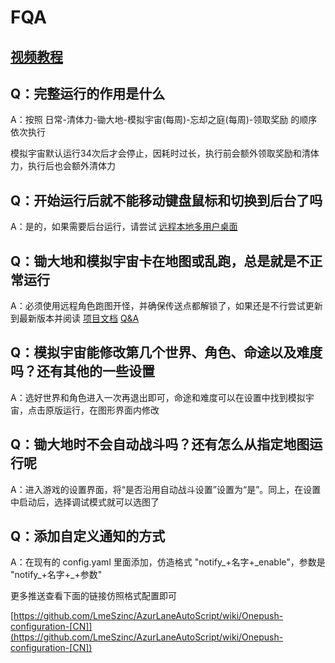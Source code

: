 # FQA

## [视频教程](https://www.bilibili.com/video/BV13h4y1m7VP/)

## Q：完整运行的作用是什么

A：按照 日常-清体力-锄大地-模拟宇宙(每周)-忘却之庭(每周)-领取奖励 的顺序依次执行

模拟宇宙默认运行34次后才会停止，因耗时过长，执行前会额外领取奖励和清体力，执行后也会额外清体力

## Q：开始运行后就不能移动键盘鼠标和切换到后台了吗

A：是的，如果需要后台运行，请尝试 [远程本地多用户桌面](https://asu.stysqy.top/guide/bs.html)

## Q：锄大地和模拟宇宙卡在地图或乱跑，总是就是不正常运行

A：必须使用远程角色跑图开怪，并确保传送点都解锁了，如果还是不行尝试更新到最新版本并阅读 [项目文档](https://asu.stysqy.top/) [Q&A](https://asu.stysqy.top/guide/qa.html)

## Q：模拟宇宙能修改第几个世界、角色、命途以及难度吗？还有其他的一些设置

A：选好世界和角色进入一次再退出即可，命途和难度可以在设置中找到模拟宇宙，点击原版运行，在图形界面内修改

## Q：锄大地时不会自动战斗吗？还有怎么从指定地图运行呢

A：进入游戏的设置界面，将“是否沿用自动战斗设置”设置为“是”。同上，在设置中启动后，选择调试模式就可以选图了

## Q：添加自定义通知的方式

A：在现有的 config.yaml 里面添加，仿造格式 "notify\_+名字+\_enable"，参数是 "notify\_+名字+\_+参数"

更多推送查看下面的链接仿照格式配置即可

[https://github.com/LmeSzinc/AzurLaneAutoScript/wiki/Onepush-configuration-[CN]](https://github.com/LmeSzinc/AzurLaneAutoScript/wiki/Onepush-configuration-[CN])